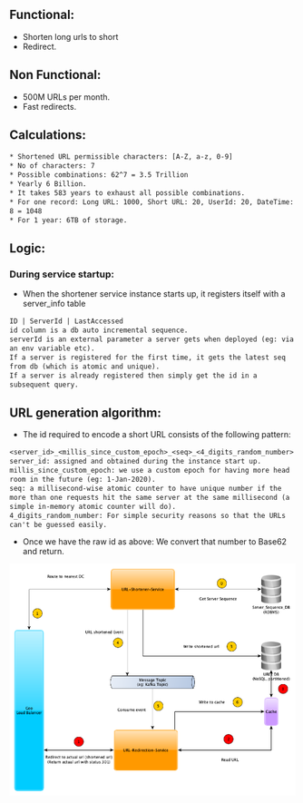 ## Functional:
* Shorten long urls to short
* Redirect.

## Non Functional:
* 500M URLs per month.
* Fast redirects.

## Calculations:
    * Shortened URL permissible characters: [A-Z, a-z, 0-9]
    * No of characters: 7
    * Possible combinations: 62^7 = 3.5 Trillion
    * Yearly 6 Billion.
    * It takes 583 years to exhaust all possible combinations.
    * For one record: Long URL: 1000, Short URL: 20, UserId: 20, DateTime: 8 = 1048
    * For 1 year: 6TB of storage.

## Logic:
### During service startup:
* When the shortener service instance starts up, it registers itself with a server_info table
```
ID | ServerId | LastAccessed
id column is a db auto incremental sequence.
serverId is an external parameter a server gets when deployed (eg: via an env variable etc).
If a server is registered for the first time, it gets the latest seq from db (which is atomic and unique).
If a server is already registered then simply get the id in a subsequent query.
```

## URL generation algorithm:
* The id required to encode a short URL consists of the following pattern:
```
<server_id>_<millis_since_custom_epoch>_<seq>_<4_digits_random_number>
server_id: assigned and obtained during the instance start up.
millis_since_custom_epoch: we use a custom epoch for having more head room in the future (eg: 1-Jan-2020).
seq: a millisecond-wise atomic counter to have unique number if the more than one requests hit the same server at the same millisecond (a simple in-memory atomic counter will do).
4_digits_random_number: For simple security reasons so that the URLs can't be guessed easily.
```
* Once we have the raw id as above:
We convert that number to Base62 and return.

![Design](./url_shortener_design.png?raw=true "Design")















